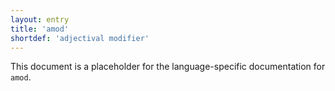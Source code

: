 ```yaml
---
layout: entry
title: 'amod'
shortdef: 'adjectival modifier'
---
```


This document is a placeholder for the language-specific documentation
for `amod`.
